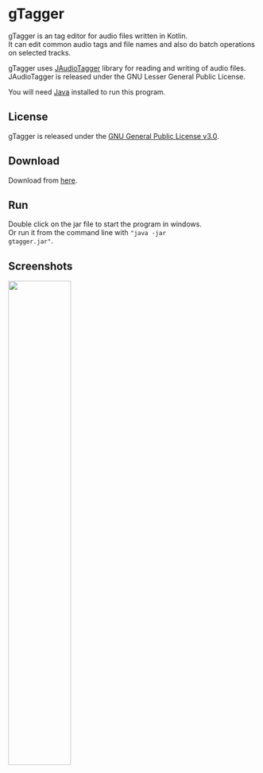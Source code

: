 # gTagger
gTagger is an tag editor for audio files written in Kotlin. <br />
It can edit common audio tags and file names and also do batch operations on selected tracks.<br />

gTagger uses [JAudioTagger](http://www.jthink.net/jaudiotagger) library for reading and writing of audio files.<br />
JAudioTagger is released under the GNU Lesser General Public License.<br />

You will need [Java](http://java.com) installed to run this program.<br />

## License
gTagger is released under the [GNU General Public License v3.0](LICENSE).<br />

## Download
Download from [here](https://github.com/gnuwimp/gtagger/releases).<br />

## Run
Double click on the jar file to start the program in windows.<br />
Or run it from the command line with <code>"java -jar gtagger.jar"</code>.<br />

## Screenshots
<img src="bin/gtagger.png" width="50%" height="50%"/><br />
